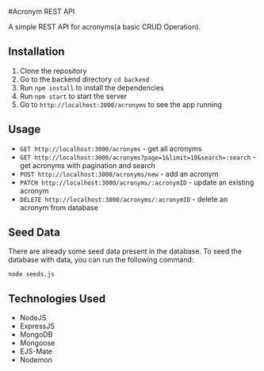 #Acronym REST API

A simple REST API for acronyms(a basic CRUD Operation).

## Installation

1. Clone the repository 
2. Go to the backend directory `cd backend`
3. Run `npm install` to install the dependencies
4. Run `npm start` to start the server
5. Go to `http://localhost:3000/acronyms` to see the app running

## Usage
- `GET http://localhost:3000/acronyms` - get all acronyms 
- `GET http://localhost:3000/acronyms?page=1&limit=10&search=:search` - get acronyms with pagination and search
- `POST http://localhost:3000/acronyms/new` - add an acronym
- `PATCH http://localhost:3000/acronyms/:acronymID` - update an existing acronym
- `DELETE http://localhost:3000/acronyms/:acronymID` - delete an acronym from database

## Seed Data 

There are already some seed data present in the database. To seed the database with data, you can run the following command:
```
node seeds.js
```

## Technologies Used
- NodeJS
- ExpressJS
- MongoDB
- Mongoose
- EJS-Mate
- Nodemon




